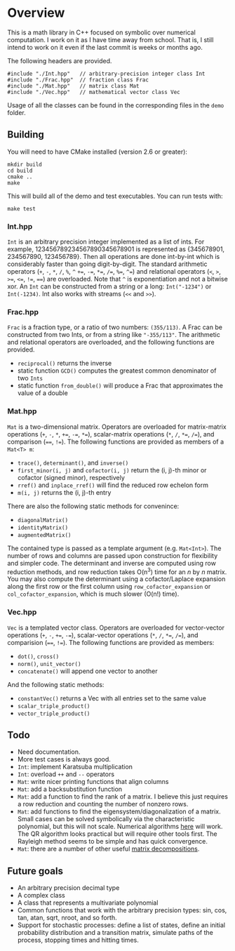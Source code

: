 Overview
========
This is a math library in C++ focused on symbolic over numerical computation. I work on it as I have time away from school. That is, I still intend to work on it even if the last commit is weeks or months ago.

The following headers are provided. 

    #include "./Int.hpp"   // arbitrary-precision integer class Int
    #include "./Frac.hpp"  // fraction class Frac
    #include "./Mat.hpp"   // matrix class Mat
    #include "./Vec.hpp"   // mathematical vector class Vec
    
Usage of all the classes can be found in the corresponding files in the `demo` folder.

## Building ##

You will need to have CMake installed (version 2.6 or greater):

    mkdir build
    cd build
    cmake ..
    make

This will build all of the demo and test executables. You can run tests with:

    make test

### Int.hpp ###
`Int` is an arbitrary precision integer implemented as a list of ints. For example, 123456789234567890345678901 is represented as {345678901, 234567890, 123456789}. Then all operations are done int-by-int which is considerably faster than going digit-by-digit. The standard arithmetic operators (`+`, `-`, `*`, `/`, `%`, `^` `+=`, `-=`, `*=`, `/=`, `%=`, `^=`) and relational operators (`<`, `>`, `>=`, `<=`, `!=`, `==`) are overloaded. Note that `^` is exponentiation and not a bitwise xor. An `Int` can be constructed from a string or a long: `Int("-1234")` or `Int(-1234)`. Int also works with streams (`<<` and `>>`).

### Frac.hpp ###
`Frac` is a fraction type, or a ratio of two numbers: `(355/113)`. A Frac can be constructed from two Ints, or from a string like `"-355/113"`. The arithmetic and relational operators are overloaded, and the following functions are provided.

* `reciprocal()` returns the inverse
* static function `GCD()` computes the greatest common denominator of two `Ints`
* static function `from_double()` will produce a Frac that approximates the value of a double

### Mat.hpp ###
`Mat` is a two-dimensional matrix. Operators are overloaded for matrix-matrix operations (`+`, `-`, `*`, `+=`, `-=`, `*=`), scalar-matrix operations (`*`, `/`, `*=`, `/=`), and comparison (`==`, `!=`). The following functions are provided as members of a `Mat<T> m`:

* `trace()`, `determinant()`, and `inverse()`
* `first_minor(i, j)` and `cofactor(i, j)` return the (i, j)-th minor or cofactor (signed minor), respectively
* `rref()` and `inplace_rref()` will find the reduced row echelon form
* `m(i, j)` returns the (i, j)-th entry

There are also the following static methods for convenince:

* `diagonalMatrix()`
* `identityMatrix()`
* `augmentedMatrix()`

The contained type is passed as a template argument (e.g. `Mat<Int>`). The number of rows and columns are passed upon construction for flexibility and simpler code. The determinant and inverse are computed using row reduction methods, and row reduction takes O(n<sup>3</sup>) time for an _n_ by _n_ matrix. You may also compute the determinant using a cofactor/Laplace expansion along the first row or the first column using `row_cofactor_expansion` or `col_cofactor_expansion`, which is much slower (O(n!) time).

### Vec.hpp ###
`Vec` is a templated vector class. Operators are overloaded for vector-vector operations (`+`, `-`, `+=`, `-=`), scalar-vector operations (`*`, `/`, `*=`, `/=`), and comparision (`==`, `!=`). The following functions are provided as members:

* `dot()`, `cross()`
* `norm()`, `unit_vector()`
* `concatenate()` will append one vector to another

And the following static methods:

* `constantVec()` returns a Vec with all entries set to the same value
* `scalar_triple_product()`
* `vector_triple_product()`

Todo
----

* Need documentation.
* More test cases is always good.
* `Int`: implement Karatsuba multiplication 
* `Int`: overload `++` and `--` operators
* `Mat`: write nicer printing functions that align columns
* `Mat`: add a backsubstitution function
* `Mat`: add a function to find the rank of a matrix. I believe this just requires a row reduction and counting the number of nonzero rows.
* `Mat`: add functions to find the eigensystem/diagonalization of a matrix. Small cases can be solved symbolically via the characteristic polynomial, but this will not scale. Numerical algorithms [here](http://en.wikipedia.org/wiki/List_of_numerical_analysis_topics#Eigenvalue_algorithms) will work. The QR algorithm looks practical but will require other tools first. The Rayleigh method seems to be simple and has quick convergence.
* `Mat`: there are a number of other useful [matrix decompositions](http://en.wikipedia.org/wiki/Matrix_decomposition).

Future goals
------------

* An arbitrary precision decimal type
* A complex class
* A class that represents a multivariate polynomial
* Common functions that work with the arbitrary precision types: sin, cos, tan, atan, sqrt, nroot, and so forth.
* Support for stochastic processes: define a list of states, define an initial probability distribution and a transition matrix, simulate paths of the process, stopping times and hitting times.
